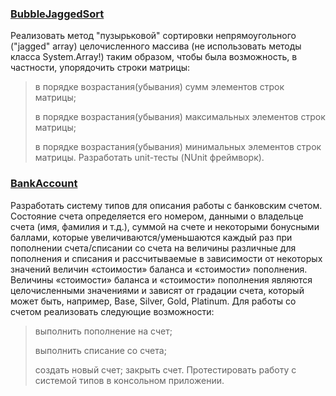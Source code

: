 ### [BubbleJaggedSort](https://github.com/akimlyubchenko/Training-Summer-Express-2018/tree/master/NET.S.2018.Lyubchenko.09/BubbleJaggedSort)

Реализовать метод "пузырьковой" сортировки непрямоугольного ("jagged" array) целочисленного массива (не использовать методы класса System.Array!) таким образом, чтобы была возможность, в частности, упорядочить строки матрицы:

> в порядке возрастания(убывания) сумм элементов строк матрицы;
>
> в порядке возрастания(убывания) максимальных элементов строк матрицы;
>
> в порядке возрастания(убывания) минимальных элементов строк матрицы. Разработать unit-тесты (NUnit фреймворк).


### [BankAccount](https://github.com/akimlyubchenko/Training-Summer-Express-2018/tree/master/NET.S.2018.Lyubchenko.09/BankAccount)

Разработать систему типов для описания работы с банковским счетом. Состояние счета определяется его номером, данными о владельце счета (имя, фамилия и т.д.), суммой на счете и некоторыми бонусными баллами, которые увеличиваются/уменьшаются каждый раз при пополнении счета/списании со счета на величины различные для пополнения и списания и рассчитываемые в зависимости от некоторых значений величин «стоимости» баланса и «стоимости» пополнения. Величины «стоимости» баланса и «стоимости» пополнения являются целочисленными значениями и зависят от градации счета, который может быть, например, Base, Silver, Gold, Platinum. Для работы со счетом реализовать следующие возможности:

> выполнить пополнение на счет;
>
> выполнить списание со счета;
>
> создать новый счет;
закрыть счет.
Протестировать работу с системой типов в консольном приложении.
